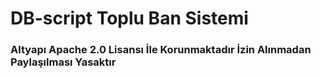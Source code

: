 # DB-script Toplu Ban Sistemi
### Altyapı Apache 2.0 Lisansı İle Korunmaktadır İzin Alınmadan Paylaşılması Yasaktır
